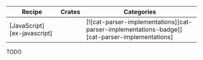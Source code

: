 | Recipe | Crates | Categories |
|--------|--------|------------|
| [JavaScript][ex-javascript] |  | [![cat-parser-implementations][cat-parser-implementations-badge]][cat-parser-implementations] |

<div class="hidden">
TODO
</div>
